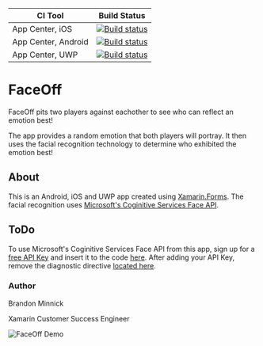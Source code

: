 |CI Tool          |Build Status|
|-----------------|------------|
| App Center, iOS |  [![Build status](https://build.appcenter.ms/v0.1/apps/07eb9bfd-c818-4869-8870-90a6db8672d4/branches/master/badge)](https://appcenter.ms) |
| App Center, Android | [![Build status](https://build.appcenter.ms/v0.1/apps/95153c3a-8cd3-4d08-9b61-1bc9ad6a1bb4/branches/master/badge)](https://appcenter.ms) |
| App Center, UWP | [![Build status](https://build.appcenter.ms/v0.1/apps/a8c124e2-8160-4715-8c72-2d6fc514d198/branches/master/badge)](https://appcenter.ms) |

# FaceOff
FaceOff pits two players against eachother to see who can reflect an emotion best! 

The app provides a random emotion that both players will portray. It then uses the facial recognition technology to determine who exhibited the emotion best!

## About
This is an Android, iOS and UWP app created using [Xamarin.Forms](https://docs.microsoft.com/xamarin/xamarin-forms?WT.mc_id=faceoff-github-bramin). The facial recognition uses [Microsoft's Coginitive Services Face API](https://azure.microsoft.com/services/cognitive-services/face?WT.mc_id=faceoff-github-bramin). 

## ToDo
To use Microsoft's Coginitive Services Face API from this app, sign up for a [free API Key](https://azure.microsoft.com/free/ai/?utm_source=channel9&utm_medium=descriptionlinks&utm_campaign=freeaccount&WT.mc_id=faceoff-github-bramin) and insert it to the code [here](./Source/FaceOff/Constants/CognitiveServicesConstants.cs#L7). After adding your API Key, remove the diagnostic directive [located here](./Source/FaceOff/Constants/CognitiveServicesConstants.cs#L5).

### Author
Brandon Minnick

Xamarin Customer Success Engineer


![FaceOff Demo](https://github.com/brminnick/Videos/blob/master/FaceOff/FaceOff_GifDemo.gif)
